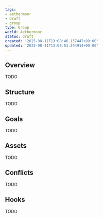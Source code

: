 ```yaml
---
tags:
- aethermoor
- draft
- group
type: Group
world: Aethermoor
status: draft
created: '2025-08-11T13:08:46.157447+00:00'
updated: '2025-08-11T13:08:51.294914+00:00'
---
```



## Overview

TODO
## Structure

TODO
## Goals

TODO
## Assets

TODO
## Conflicts

TODO
## Hooks

TODO

